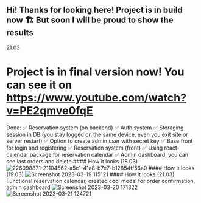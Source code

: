 ## Hi! Thanks for looking here! Project is in build now 🏗️ But soon I will be proud to show the results
21.03
# Project is in final version now! You can see it on https://www.youtube.com/watch?v=PE2qmve0fqE
 Done: 
    ✅ Reservation system (on backend) 
    ✅ Auth system 
    ✅ Storaging session in DB (you stay logged on the same device, even you exit site or server restart)
    ✅ Option to create admin user with secret key 
    ✅ Base front for login and registering 
    ✅ Reservation system (front)
    ✅ Using react-calendar package for reservation calendar
    ✅ Admin dashboard, you can see last orders and delete
    #### How it looks (18.03)
    ![226098871-21104562-a5c1-41a8-b7e7-b12854ff56a0](https://user-images.githubusercontent.com/34983870/226171238-4e4e0dbf-eeec-4608-b4c0-b8c9525a475f.png)
    #### How it looks (19.03)
    ![Screenshot 2023-03-19 115121](https://user-images.githubusercontent.com/34983870/226171247-353bc0c9-83b6-42a9-a9c6-a0fd33b785ce.png)
    #### How it looks (21.03)
    Functional reservation calendar, created cool modal for order confirmation, admin dashboard
    ![Screenshot 2023-03-20 171322](https://user-images.githubusercontent.com/34983870/226402103-2b1b7785-e526-4821-afca-d89d8c66c65a.png)
    ![Screenshot 2023-03-21 124721](https://user-images.githubusercontent.com/34983870/226600674-a3ddfa56-4773-4288-b5a9-3113b6311b74.png)

    
